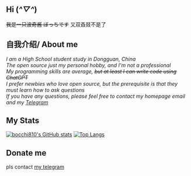 ## Hi (*^▽^*)
~~我是一只波奇酱 ぼっちです~~ 又双叒叕不是了

## 自我介绍/ About me
*I am a High School student study in Dongguan, China*  
*The open source just my personal hobby, and I'm not a professional*  
*My programming skills are average, ~~but at least I can write code using ChatGPT~~*  
*I prefer newbies who love open source, but the prerequisite is that they must learn how to ask questions*  
*If you have any questions, please feel free to contact my homepage email and my [Telegram](https://t.me/bocchi1919810)*  
## My Stats
[![bocchi810's GitHub stats](https://github-readme-stats.vercel.app/api?username=bocchi810&count_private=true)](https://github.com/anuraghazra/github-readme-stats)
[![Top Langs](https://github-readme-stats.vercel.app/api/top-langs/?username=bocchi810)](https://github.com/anuraghazra/github-readme-stats)
## Donate me
pls contact [my telegram](https://t.me/bocchi1919810)
